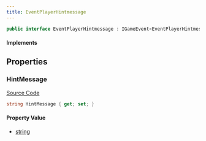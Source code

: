 ```yaml
---
title: EventPlayerHintmessage
---
```


```csharp
public interface EventPlayerHintmessage : IGameEvent<EventPlayerHintmessage>
```

#### Implements

## Properties

### HintMessage

[Source Code](https://github.com/swiftly-solution/swiftlys2/blob/beta/managed/src/SwiftlyS2.Generated/GameEvents/Interfaces/EventPlayerHintmessage.cs#L23)

```csharp
string HintMessage { get; set; }
```

#### Property Value

- [string](https://learn.microsoft.com/dotnet/api/system.string)

